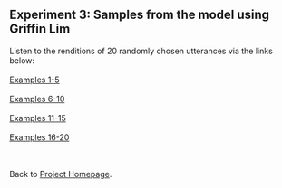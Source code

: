 <!-- exp 3 -->

## Experiment 3: Samples from the model using Griffin Lim
Listen to the renditions of 20 randomly chosen utterances via the links below:
<br><br>
[Examples 1-5](https://ljlj9.github.io/mscproject/experiment_3_i.html)
<br><br>
[Examples 6-10](https://ljlj9.github.io/mscproject/experiment_3_ii.html)
<br><br>
[Examples 11-15](https://ljlj9.github.io/mscproject/experiment_3_iii.html)
<br><br>
[Examples 16-20](https://ljlj9.github.io/mscproject/experiment_3_iv.html)

<br><br>
Back to [Project Homepage](https://ljlj9.github.io/mscproject/index.html).
